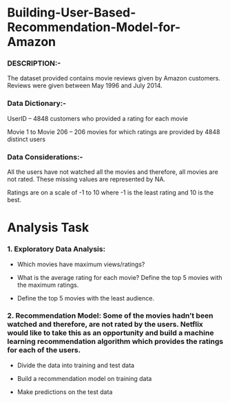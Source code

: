 # Building-User-Based-Recommendation-Model-for-Amazon

### DESCRIPTION:-

The dataset provided contains movie reviews given by Amazon customers. Reviews were given between May 1996 and July 2014.

### Data Dictionary:-

UserID – 4848 customers who provided a rating for each movie

Movie 1 to Movie 206 – 206 movies for which ratings are provided by 4848 distinct users

### Data Considerations:-

All the users have not watched all the movies and therefore, all movies are not rated. These missing values are represented by NA. 

Ratings are on a scale of -1 to 10 where -1 is the least rating and 10 is the best.

# Analysis Task

### 1. Exploratory Data Analysis:

- Which movies have maximum views/ratings?

- What is the average rating for each movie? Define the top 5 movies with the maximum ratings.

- Define the top 5 movies with the least audience.

### 2. Recommendation Model: Some of the movies hadn’t been watched and therefore, are not rated by the users. Netflix would like to take this as an opportunity and build a machine learning recommendation algorithm which provides the ratings for each of the users.

- Divide the data into training and test data

- Build a recommendation model on training data

- Make predictions on the test data
